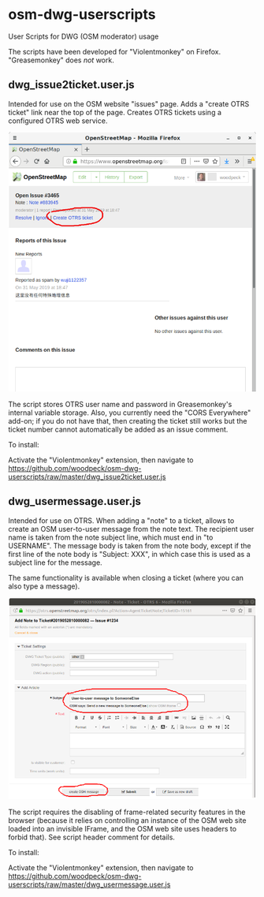 # osm-dwg-userscripts
User Scripts for DWG (OSM moderator) usage

The scripts have been developed for "Violentmonkey" on Firefox. "Greasemonkey" does *not* work.

## dwg_issue2ticket.user.js

Intended for use on the OSM website "issues" page. Adds a "create OTRS ticket" link near the top of the page. Creates OTRS tickets using a configured OTRS web service.

![Screenshot](dwg_issue2ticket.png)

The script stores OTRS user name and password in Greasemonkey's internal variable storage. Also, you currently need the "CORS Everywhere" add-on; if you do not have that, then creating the ticket still works but the ticket number cannot automatically be added as an issue comment.

To install:

Activate the "Violentmonkey" extension, then navigate to https://github.com/woodpeck/osm-dwg-userscripts/raw/master/dwg_issue2ticket.user.js

## dwg_usermessage.user.js

Intended for use on OTRS. When adding a "note" to a ticket, allows to create an OSM user-to-user message from the note text. The recipient user name is taken from the note subject line, which must end in "to USERNAME". The message body is taken from the note body, except if the first line of the note body is "Subject: XXX", in which case this is used as a subject line for the message.

The same functionality is available when closing a ticket (where you can also type a message).

![Screenshot](dwg_usermessage.png)

The script requires the disabling of frame-related security features in the browser (because it relies on controlling an instance of the OSM web site loaded into an invisible IFrame, and the OSM web site uses headers to forbid that). See script header comment for details.

To install: 

Activate the "Violentmonkey" extension, then navigate to https://github.com/woodpeck/osm-dwg-userscripts/raw/master/dwg_usermessage.user.js
